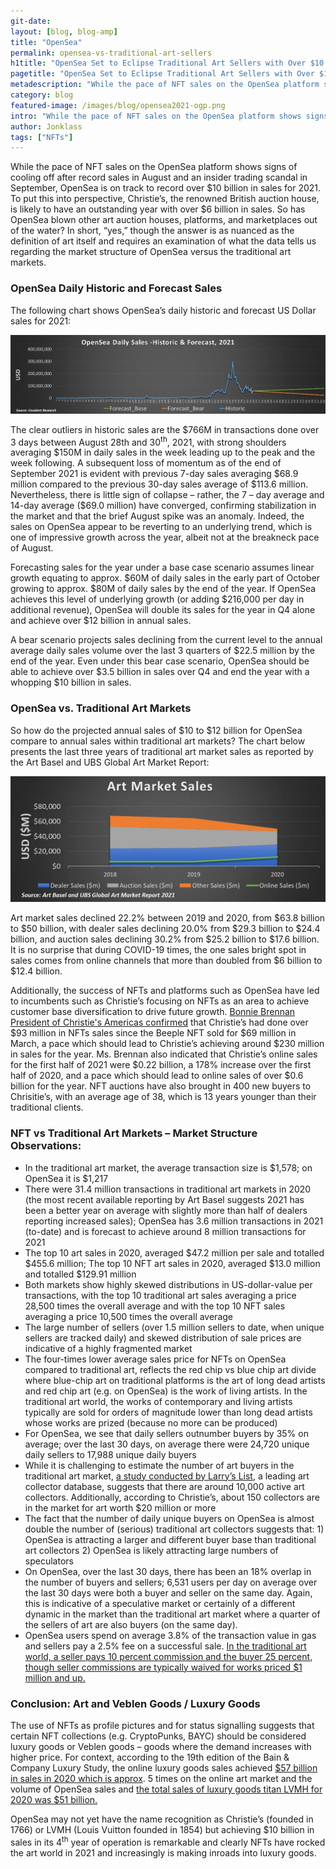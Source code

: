 ```yaml
---
git-date:
layout: [blog, blog-amp]
title: "OpenSea"
permalink: opensea-vs-traditional-art-sellers
h1title: "OpenSea Set to Eclipse Traditional Art Sellers with Over $10 Billion in Sales for 2021"
pagetitle: "OpenSea Set to Eclipse Traditional Art Sellers with Over $10 Billion in Sales for 2021"
metadescription: "While the pace of NFT sales on the OpenSea platform shows signs of cooling off after record sales in August and an insider trading scandal in September, OpenSea is on track to record over $10 billion in sales for 2021"
category: blog
featured-image: /images/blog/opensea2021-ogp.png
intro: "While the pace of NFT sales on the OpenSea platform shows signs of cooling off after record sales in August and an insider trading scandal in September, OpenSea is on track to record over $10 billion in sales for 2021"
author: Jonklass
tags: ["NFTs"]
---
```


While the pace of NFT sales on the OpenSea platform shows signs of cooling off after record sales in August and an insider trading scandal in September, OpenSea is on track to record over $10 billion in sales for 2021. To put this into perspective, Christie’s, the renowned British auction house, is likely to have an outstanding year with over $6 billion in sales. So has OpenSea blown other art auction houses, platforms, and marketplaces out of the water? In short, “yes,” though the answer is as nuanced as the definition of art itself and requires an examination of what the data tells us regarding the market structure of OpenSea versus the traditional art markets.

### OpenSea Daily Historic and Forecast Sales

The following chart shows OpenSea’s daily historic and forecast US Dollar sales for 2021:

![](/images/blog/opensea/image1.webp)

The clear outliers in historic sales are the $766M in transactions done over 3 days between August 28th and 30<sup>th</sup>, 2021, with strong shoulders averaging $150M in daily sales in the week leading up to the peak and the week following. A subsequent loss of momentum as of the end of September 2021 is evident with previous 7-day sales averaging $68.9 million compared to the previous 30-day sales average of $113.6 million. Nevertheless, there is little sign of collapse – rather, the 7 – day average and 14-day average (\$69.0 million) have converged, confirming stabilization in the market and that the brief August spike was an anomaly. Indeed, the sales on OpenSea appear to be reverting to an underlying trend, which is one of impressive growth across the year, albeit not at the breakneck pace of August.

Forecasting sales for the year under a base case scenario assumes linear growth equating to approx. $60M of daily sales in the early part of October growing to approx. $80M of daily sales by the end of the year. If OpenSea achieves this level of underlying growth (or adding $216,000 per day in additional revenue), OpenSea will double its sales for the year in Q4 alone and achieve over $12 billion in annual sales.

A bear scenario projects sales declining from the current level to the annual average daily sales volume over the last 3 quarters of $22.5 million by the end of the year. Even under this bear case scenario, OpenSea should be able to achieve over $3.5 billion in sales over Q4 and end the year with a whopping \$10 billion in sales.

### OpenSea vs. Traditional Art Markets

So how do the projected annual sales of $10 to $12 billion for OpenSea compare to annual sales within traditional art markets? The chart below presents the last three years of traditional art market sales as reported by the Art Basel and UBS Global Art Market Report:

![](/images/blog/opensea/image2.webp)

Art market sales declined 22.2% between 2019 and 2020, from $63.8 billion to $50 billion, with dealer sales declining 20.0% from $29.3 billion to $24.4 billion, and auction sales declining 30.2% from $25.2 billion to $17.6 billion. It is no surprise that during COVID-19 times, the one sales bright spot in sales comes from online channels that more than doubled from $6 billion to $12.4 billion.

Additionally, the success of NFTs and platforms such as OpenSea have led to incumbents such as Christie’s focusing on NFTs as an area to achieve customer base diversification to drive future growth. [Bonnie Brennan President of Christie's Americas confirmed](https://www.forbes.com/sites/angelachan/2021/09/28/bonnie-brennan-president-of-christies-americas-focuses-on-driving-christies-north-star-strategy-to-meet-a-new-digital-landscape-while-maintaining-the-auction-houses-storied-heritage/?sh%3D507165145192&sa=D&source=editors&ust=1633450102526000&usg=AOvVaw04mEdfmsDv1M7lGyMpY44G) that Christie’s had done over $93 million in NFTs sales since the Beeple NFT sold for $69 million in March, a pace which should lead to Christie’s achieving around $230 million in sales for the year. Ms. Brennan also indicated that Christie’s online sales for the first half of 2021 were $0.22 billion, a 178% increase over the first half of 2020, and a pace which should lead to online sales of over \$0.6 billion for the year. NFT auctions have also brought in 400 new buyers to Chrisitie’s, with an average age of 38, which is 13 years younger than their traditional clients.

### NFT vs Traditional Art Markets – Market Structure Observations:

- In the traditional art market, the average transaction size is $1,578; on OpenSea it is $1,217
- There were 31.4 million transactions in traditional art markets in 2020 (the most recent available reporting by Art Basel suggests 2021 has been a better year on average with slightly more than half of dealers reporting increased sales); OpenSea has 3.6 million transactions in 2021 (to-date) and is forecast to achieve around 8 million transactions for 2021
- The top 10 art sales in 2020, averaged $47.2 million per sale and totalled $455.6 million; The top 10 NFT art sales in 2020, averaged $13.0 million and totalled $129.91 million
- Both markets show highly skewed distributions in US-dollar-value per transactions, with the top 10 traditional art sales averaging a price 28,500 times the overall average and with the top 10 NFT sales averaging a price 10,500 times the overall average
- The large number of sellers (over 1.5 million sellers to date, when unique sellers are tracked daily) and skewed distribution of sale prices are indicative of a highly fragmented market
- The four-times lower average sales price for NFTs on OpenSea compared to traditional art, reflects the red chip vs blue chip art divide where blue-chip art on traditional platforms is the art of long dead artists and red chip art (e.g. on OpenSea) is the work of living artists. In the traditional art world, the works of contemporary and living artists typically are sold for orders of magnitude lower than long dead artists whose works are prized (because no more can be produced)
- For OpenSea, we see that daily sellers outnumber buyers by 35% on average; over the last 30 days, on average there were 24,720 unique daily sellers to 17,988 unique daily buyers
- While it is challenging to estimate the number of art buyers in the traditional art market, [a study conducted by Larry’s List](https://askwonder.com/research/private-art-and-design-collectors-demographics-sndrd2z6j&sa=D&source=editors&ust=1633450102527000&usg=AOvVaw0hiaBAZ5-37KXA7e9dvlzT), a leading art collector database, suggests that there are around 10,000 active art collectors. Additionally, according to Christie’s, about 150 collectors are in the market for art worth \$20 million or more
- The fact that the number of daily unique buyers on OpenSea is almost double the number of (serious) traditional art collectors suggests that: 1) OpenSea is attracting a larger and different buyer base than traditional art collectors 2) OpenSea is likely attracting large numbers of speculators
- On OpenSea, over the last 30 days, there has been an 18% overlap in the number of buyers and sellers; 6,531 users per day on average over the last 30 days were both a buyer and seller on the same day. Again, this is indicative of a speculative market or certainly of a different dynamic in the market than the traditional art market where a quarter of the sellers of art are also buyers (on the same day).
- OpenSea users spend on average 3.8% of the transaction value in gas and sellers pay a 2.5% fee on a successful sale. [In the traditional art world, a seller pays 10 percent commission and the buyer 25 percent, though seller commissions are typically waived for works priced \$1 million and up.](https://www.nytimes.com/2014/01/16/arts/design/christies-and-sothebys-woo-big-sellers-with-a-cut.html&sa=D&source=editors&ust=1633450102529000&usg=AOvVaw0PoZdLHNAItpkdeMq6J5BD)

### Conclusion: Art and Veblen Goods / Luxury Goods

The use of NFTs as profile pictures and for status signalling suggests that certain NFT collections (e.g. CryptoPunks, BAYC) should be considered luxury goods or Veblen goods – goods where the demand increases with higher price. For context, according to the 19th edition of the Bain & Company Luxury Study, the online luxury goods sales achieved [\$57 billion in sales in 2020 which is approx](https://www.bain.com/about/media-center/press-releases/2020/covid_19_crisis_pushes_luxury_to_sharpest_fall_ever_but_catalyses_industrys_ability_to_transform/%23&sa=D&source=editors&ust=1633450102529000&usg=AOvVaw24-lppjcWQoDTKo390bHmw). 5 times on the online art market and the volume of OpenSea sales and [the total sales of luxury goods titan LVMH for 2020 was \$51 billion.](https://www.lvmh.com/news-documents/press-releases/lvmh-showed-good-resilience-against-the-pandemic-crisis-in-2020/&sa=D&source=editors&ust=1633450102528000&usg=AOvVaw2Y5w1tXjI_lOy16Con09hC)

OpenSea may not yet have the name recognition as Christie’s (founded in 1766) or LVMH (Louis Vuitton founded in 1854) but achieving \$10 billion in sales in its 4<sup>th</sup> year of operation is remarkable and clearly NFTs have rocked the art world in 2021 and increasingly is making inroads into luxury goods.
